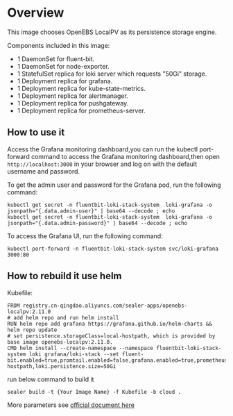 # Overview

This image chooses OpenEBS LocalPV as its persistence storage engine.

Components included in this image:

* 1 DaemonSet for fluent-bit.
* 1 DaemonSet for node-exporter.
* 1 StatefulSet replica for loki server which requests "50Gi" storage.
* 1 Deployment replica for grafana.
* 1 Deployment replica for kube-state-metrics.
* 1 Deployment replica for alertmanager.
* 1 Deployment replica for pushgateway.
* 1 Deployment replica for prometheus-server.

## How to use it

Access the Grafana monitoring dashboard,you can run the kubectl port-forward command to access the Grafana monitoring
dashboard,then open `http://localhost:3000` in your browser and log on with the default username and password.

To get the admin user and password for the Grafana pod, run the following command:

```shell
kubectl get secret -n fluentbit-loki-stack-system  loki-grafana -o jsonpath="{.data.admin-user}" | base64 --decode ; echo
kubectl get secret -n fluentbit-loki-stack-system  loki-grafana -o jsonpath="{.data.admin-password}" | base64 --decode ; echo
```

To access the Grafana UI, run the following command:

`kubectl port-forward -n fluentbit-loki-stack-system svc/loki-grafana 3000:80`

## How to rebuild it use helm

Kubefile:

```shell
FROM registry.cn-qingdao.aliyuncs.com/sealer-apps/openebs-localpv:2.11.0
# add helm repo and run helm install
RUN helm repo add grafana https://grafana.github.io/helm-charts && helm repo update
# set persistence.storageClass=local-hostpath, which is provided by base image openebs-localpv:2.11.0.
CMD helm install --create-namespace --namespace fluentbit-loki-stack-system loki grafana/loki-stack --set fluent-bit.enabled=true,promtail.enabled=false,grafana.enabled=true,prometheus.enabled=true,prometheus.alertmanager.persistentVolume.enabled=false,prometheus.server.persistentVolume.enabled=false,loki.persistence.enabled=true,loki.persistence.storageClassName=local-hostpath,loki.persistence.size=50Gi
```

run below command to build it

```shell
sealer build -t {Your Image Name} -f Kubefile -b cloud .
```

More parameters see [official document here](https://grafana.github.io/helm-charts)